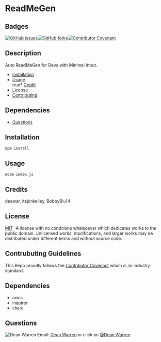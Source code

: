 # ReadMeGen 
 ## Badges  
[![GitHub issues](https://img.shields.io/github/issues/deawar/ReadMeGen?style=plastic)](undefined/network)[![GitHub forks](https://img.shields.io/github/forks/deawar/ReadMeGen?style=plastic)](undefined/network)[![Contributor Covenant](https://img.shields.io/badge/Contributor%20Covenant-v2.0%20adopted-ff69b4.svg?style=plastic)](code_of_conduct.md) 
## Description  
  Auto ReadMeGen for Devs with Minimal Input.  
* [Installation](#installation)  
* [Usage](#usage)  
true* [Credit](#credit)  
* [License](#license)  
* [Contributing](#contributing)  
## Dependencies 
* [Questions](#questions) 
  
## Installation  
``` 
npm install 
``` 
## Usage  
``` 
node index.js 
``` 
## Credits  
deawar, itsjonkelley, BobbyBlu14 
 ## License  
[MIT](https://github.com/deawar/ReadMeGen/blob/master/LICENSE) -A license with no conditions whatsoever which dedicates works to the public domain. Unlicensed works, modifications, and larger works may be distributed under different terms and without source code.
  
## Contrubuting Guidelines 
 This Repo proudly follows the [Contributor Covenant](https://www.contributor-covenant.org/) which is an industry standard. 
 
## Dependencies  
* axios
* inquirer
* chalk
## Questions 
![Dean Warren](https://avatars3.githubusercontent.com/u/15312495?v=4&s=48)  Email: [Dean Warren](mailto:deawar@gmail.com) or  click on [@Dean Warren](https://github.com/deawar)